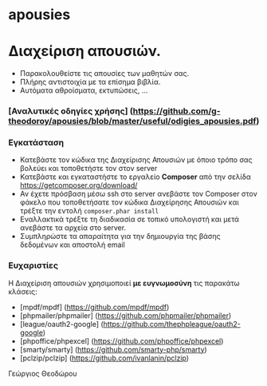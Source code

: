 # apousies

# Διαχείριση απουσιών.
- Παρακολουθείστε τις απουσίες των μαθητών σας. 
- Πλήρης αντιστοιχία με τα επίσημα βιβλία. 
- Αυτόματα αθροίσματα, εκτυπώσεις, ...

### [Αναλυτικές οδηγίες χρήσης] (https://github.com/g-theodoroy/apousies/blob/master/useful/odigies_apousies.pdf)

### Εγκατάσταση
- Κατεβάστε τον κώδικα της Διαχείρισης Απουσιών με όποιο τρόπο σας βολεύει και τοποθετήστε τον στον server
- Κατεβάστε και εγκαταστήστε το εργαλείο **Composer** από την σελίδα https://getcomposer.org/download/
- Αν έχετε πρόσβαση μέσω ssh στο server ανεβάστε τον Composer στον φάκελο που τοποθετήσατε τον κώδικα Διαχείρησης Απουσιών και τρέξτε την εντολή ``` composer.phar install ``` 
 - Εναλλακτικά τρέξτε τη διαδικασία σε τοπικό υπολογιστή και μετά ανεβάστε τα αρχεία στο server.
- Συμπληρώστε τα απαραίτητα για την δημιουργία της βάσης δεδομένων και αποστολή email

### Ευχαριστίες
Η Διαχείριση απουσιών χρησιμοποιεί **με ευγνωμοσύνη** τις παρακάτω κλάσεις:
- [mpdf/mpdf] (https://github.com/mpdf/mpdf)
- [phpmailer/phpmailer] (https://github.com/phpmailer/phpmailer)
- [league/oauth2-google] (https://github.com/thephpleague/oauth2-google)
- [phpoffice/phpexcel] (https://github.com/phpoffice/phpexcel)
- [smarty/smarty] (https://github.com/smarty-php/smarty)
- [pclzip/pclzip] (https://github.com/ivanlanin/pclzip)

Γεώργιος Θεοδώρου
